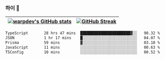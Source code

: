
### 하이 👋
[![warpdev's GitHub stats](https://github-readme-stats.vercel.app/api?username=warpdev&show_icons=true&theme=vue-dark)](#) |[![GitHub Streak](https://github-readme-streak-stats.herokuapp.com/?user=warpdev&theme=dark)](#)
--- | --- |
<!--START_SECTION:waka-->

```txt
TypeScript       28 hrs 47 mins  ██████████████████████▓░░   90.32 %
JSON             1 hr 17 mins    █░░░░░░░░░░░░░░░░░░░░░░░░   04.07 %
Prisma           59 mins         ▓░░░░░░░░░░░░░░░░░░░░░░░░   03.10 %
JavaScript       11 mins         ░░░░░░░░░░░░░░░░░░░░░░░░░   00.63 %
TSConfig         10 mins         ░░░░░░░░░░░░░░░░░░░░░░░░░   00.52 %
```

<!--END_SECTION:waka-->

<!--
**warpdev/warpdev** is a ✨ _special_ ✨ repository because its `README.md` (this file) appears on your GitHub profile.

Here are some ideas to get you started:

- 🔭 I’m currently working on ...
- 🌱 I’m currently learning ...
- 👯 I’m looking to collaborate on ...
- 🤔 I’m looking for help with ...
- 💬 Ask me about ...
- 📫 How to reach me: ...
- 😄 Pronouns: ...
- ⚡ Fun fact: ...
-->
